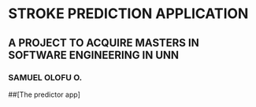 # STROKE PREDICTION APPLICATION 
## A PROJECT TO ACQUIRE MASTERS IN SOFTWARE ENGINEERING IN UNN
### SAMUEL OLOFU O.

##[The predictor app]
